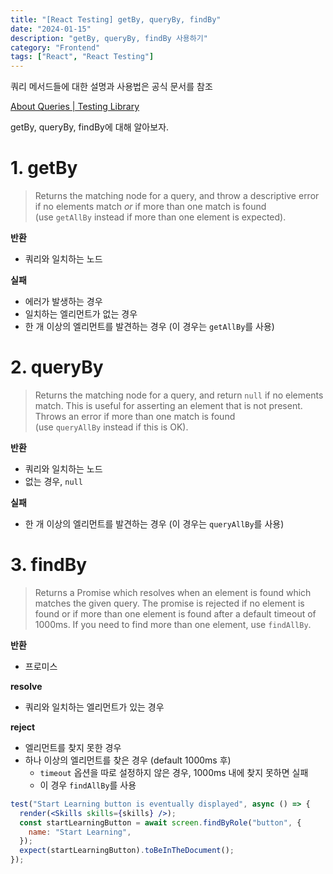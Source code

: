 ```yaml
---
title: "[React Testing] getBy, queryBy, findBy"
date: "2024-01-15"
description: "getBy, queryBy, findBy 사용하기"
category: "Frontend"
tags: ["React", "React Testing"]
---
```


쿼리 메서드들에 대한 설명과 사용법은 공식 문서를 참조

[About Queries | Testing Library](https://testing-library.com/docs/queries/about)

getBy, queryBy, findBy에 대해 알아보자.

# 1. getBy

> Returns the matching node for a query, and throw a descriptive error if no elements match *or* if more than one match is found (use `getAllBy` instead if more than one element is expected).

**반환**

- 쿼리와 일치하는 노드

**실패**

- 에러가 발생하는 경우
- 일치하는 엘리먼트가 없는 경우
- 한 개 이상의 엘리먼트를 발견하는 경우 (이 경우는 `getAllBy`를 사용)

# 2. queryBy

> Returns the matching node for a query, and return `null` if no elements match. This is useful for asserting an element that is not present. Throws an error if more than one match is found (use `queryAllBy` instead if this is OK).

**반환**

- 쿼리와 일치하는 노드
- 없는 경우, `null`

**실패**

- 한 개 이상의 엘리먼트를 발견하는 경우 (이 경우는 `queryAllBy`를 사용)

# 3. findBy

> Returns a Promise which resolves when an element is found which matches the given query. The promise is rejected if no element is found or if more than one element is found after a default timeout of 1000ms. If you need to find more than one element, use `findAllBy`.

**반환**

- 프로미스

**resolve**

- 쿼리와 일치하는 엘리먼트가 있는 경우

**reject**

- 엘리먼트를 찾지 못한 경우
- 하나 이상의 엘리먼트를 찾은 경우 (default 1000ms 후)
  - `timeout` 옵션을 따로 설정하지 않은 경우, 1000ms 내에 찾지 못하면 실패
  - 이 경우 `findAllBy`를 사용

```jsx
test("Start Learning button is eventually displayed", async () => {
  render(<Skills skills={skills} />);
  const startLearningButton = await screen.findByRole("button", {
    name: "Start Learning",
  });
  expect(startLearningButton).toBeInTheDocument();
});
```
